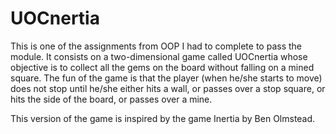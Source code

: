 # UOCnertia
This is one of the assignments from OOP I had to complete to pass the module. It consists on a two-dimensional game called UOCnertia whose objective
is to collect all the gems on the board without falling on a mined square. The fun of the game is that the player (when he/she starts to move) does 
not stop until he/she either hits a wall, or passes over a stop square, or hits the side of the board, or passes over a mine. 

This version of the game is inspired by the game Inertia by Ben Olmstead.
